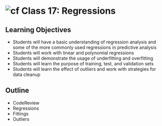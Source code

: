 # ![cf](http://i.imgur.com/7v5ASc8.png) Class 17: Regressions

## Learning Objectives

- Students will have a basic understanding of regression analysis and some of the more commonly used regressions in predictive analysis
- Students will work with linear and polynomial regressions
- Students will demonstrate the usage of underfitting and overfitting
- Students will learn the purpose of training, test, and validation sets
- Students will learn the effect of outliers and work with strategies for data cleanup

## Outline
- CodeReview
- Regressions
- Fittings
- Outliers
<!-- [Hyperlinks]{:target="_blank"} -->


<!-- links -->
<!-- [Hyperlinks]: To supporting materials -->

